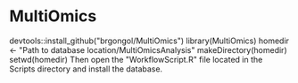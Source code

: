 # MultiOmics


devtools::install_github("brgongol/MultiOmics")
library(MultiOmics)
homedir <- "Path to database location/MultiOmicsAnalysis"
makeDirectory(homedir)
setwd(homedir)
Then open the "WorkflowScript.R" file located in the Scripts directory and install the database.
